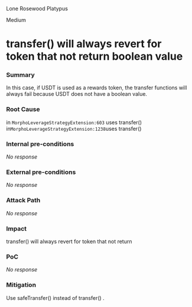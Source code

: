 Lone Rosewood Platypus

Medium

# transfer() will always revert for token that not return boolean value

### Summary

In this case, if USDT is used as a rewards token, the transfer functions will always fail because USDT does not have a boolean value.

### Root Cause

 in ``MorphoLeverageStrategyExtension:603`` uses transfer()
 in`` MorphoLeverageStrategyExtension:1238 ``uses transfer()

### Internal pre-conditions

_No response_

### External pre-conditions

_No response_

### Attack Path

_No response_

### Impact

 transfer() will always revert for token that not return

### PoC

_No response_

### Mitigation

 Use safeTransfer() instead of transfer() .